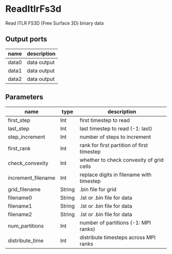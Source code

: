 
# ReadItlrFs3d
Read ITLR FS3D (Free Surface 3D) binary data


## Output ports
|name|description|
|-|-|
|data0|data output|
|data1|data output|
|data2|data output|



## Parameters
|name|type|description|
|-|-|-|
|first_step|Int|first timestep to read|
|last_step|Int|last timestep to read (-1: last)|
|step_increment|Int|number of steps to increment|
|first_rank|Int|rank for first partition of first timestep|
|check_convexity|Int|whether to check convexity of grid cells|
|increment_filename|Int|replace digits in filename with timestep|
|grid_filename|String|.bin file for grid|
|filename0|String|.lst or .bin file for data|
|filename1|String|.lst or .bin file for data|
|filename2|String|.lst or .bin file for data|
|num_partitions|Int|number of partitions (-1: MPI ranks)|
|distribute_time|Int|distribute timesteps across MPI ranks|
